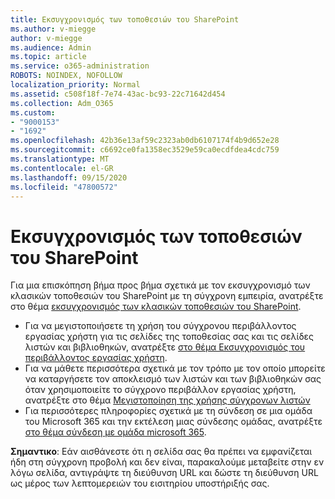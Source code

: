 ```yaml
---
title: Εκσυγχρονισμός των τοποθεσιών του SharePoint
ms.author: v-miegge
author: v-miegge
ms.audience: Admin
ms.topic: article
ms.service: o365-administration
ROBOTS: NOINDEX, NOFOLLOW
localization_priority: Normal
ms.assetid: c508f18f-7e74-43ac-bc93-22c71642d454
ms.collection: Adm_O365
ms.custom:
- "9000153"
- "1692"
ms.openlocfilehash: 42b36e13af59c2323ab0db6107174f4b9d652e28
ms.sourcegitcommit: c6692ce0fa1358ec3529e59ca0ecdfdea4cdc759
ms.translationtype: MT
ms.contentlocale: el-GR
ms.lasthandoff: 09/15/2020
ms.locfileid: "47800572"
---
```

# <a name="modernize-your-sharepoint-sites"></a>Εκσυγχρονισμός των τοποθεσιών του SharePoint

Για μια επισκόπηση βήμα προς βήμα σχετικά με τον εκσυγχρονισμό των κλασικών τοποθεσιών του SharePoint με τη σύγχρονη εμπειρία, ανατρέξτε στο θέμα [εκσυγχρονισμός των κλασικών τοποθεσιών του SharePoint](https://docs.microsoft.com/sharepoint/dev/transform/modernize-classic-sites).

* Για να μεγιστοποιήσετε τη χρήση του σύγχρονου περιβάλλοντος εργασίας χρήστη για τις σελίδες της τοποθεσίας σας και τις σελίδες λιστών και βιβλιοθηκών, ανατρέξτε [στο θέμα Εκσυγχρονισμός του περιβάλλοντος εργασίας χρήστη](https://docs.microsoft.com/sharepoint/dev/transform/modernize-userinterface).
* Για να μάθετε περισσότερα σχετικά με τον τρόπο με τον οποίο μπορείτε να καταργήσετε τον αποκλεισμό των λιστών και των βιβλιοθηκών σας όταν χρησιμοποιείτε το σύγχρονο περιβάλλον εργασίας χρήστη, ανατρέξτε στο θέμα [Μεγιστοποίηση της χρήσης σύγχρονων λιστών](https://docs.microsoft.com/sharepoint/dev/transform/modernize-userinterface-lists-and-libraries)
* Για περισσότερες πληροφορίες σχετικά με τη σύνδεση σε μια ομάδα του Microsoft 365 και την εκτέλεση μιας σύνδεσης ομάδας, ανατρέξτε [στο θέμα σύνδεση με ομάδα microsoft 365](https://docs.microsoft.com/sharepoint/dev/transform/modernize-connect-to-office365-group).

**Σημαντικο**: Εάν αισθάνεστε ότι η σελίδα σας θα πρέπει να εμφανίζεται ήδη στη σύγχρονη προβολή και δεν είναι, παρακαλούμε μεταβείτε στην εν λόγω σελίδα, αντιγράψτε τη διεύθυνση URL και δώστε τη διεύθυνση URL ως μέρος των λεπτομερειών του εισιτηρίου υποστήριξής σας.
